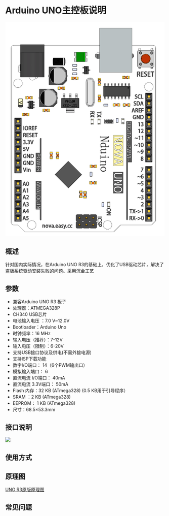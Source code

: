 # Arduino UNO主控板说明   

![](./images/uno.png)

## 概述
针对国内实际情况，在Arduino UNO R3的基础上，优化了USB驱动芯片，解决了盗版系统驱动安装失败的问题。采用沉金工艺

## 参数
- 兼容Arduino UNO R3 板子
- 处理器：ATMEGA328P
- CH340 USB芯片
- 电池输入电压 ：7.0 V~12.0V
- Bootloader：Arduino Uno
- 时钟频率：16 MHz
- 输入电压（推荐）：7-12V
- 输入电压（限制）：6-20V
- 支持USB接口协议及供电(不需外接电源)
- 支持ISP下载功能
- 数字I/O端口： 14（6个PWM输出口）
- 模拟输入端口： 6
- 直流电流 I/O端口： 40mA
- 直流电流 3.3V端口： 50mA
- Flash 内存：32 KB (ATmega328) (0.5 KB用于引导程序）
- SRAM ：2 KB (ATmega328)
- EEPROM： 1 KB (ATmega328)
- 尺寸：68.5×53.3mm


## 接口说明
![](./images/pinout.png)

## 使用方式

## 原理图
[UNO R3原版原理图](https://www.arduino.cc/en/uploads/Main/Arduino_Uno_Rev3-schematic.pdf)


## 常见问题

